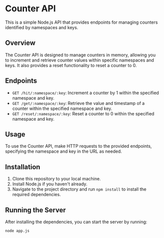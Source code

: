 # Counter API

This is a simple Node.js API that provides endpoints for managing counters identified by namespaces and keys.

## Overview

The Counter API is designed to manage counters in memory, allowing you to increment and retrieve counter values within specific namespaces and keys. It also provides a reset functionality to reset a counter to 0.

## Endpoints

- `GET /hit/:namespace/:key`: Increment a counter by 1 within the specified namespace and key.
- `GET /get/:namespace/:key`: Retrieve the value and timestamp of a counter within the specified namespace and key.
- `GET /reset/:namespace/:key`: Reset a counter to 0 within the specified namespace and key.

## Usage

To use the Counter API, make HTTP requests to the provided endpoints, specifying the namespace and key in the URL as needed.

## Installation

1. Clone this repository to your local machine.
2. Install Node.js if you haven't already.
3. Navigate to the project directory and run `npm install` to install the required dependencies.

## Running the Server

After installing the dependencies, you can start the server by running:

```bash
node app.js
